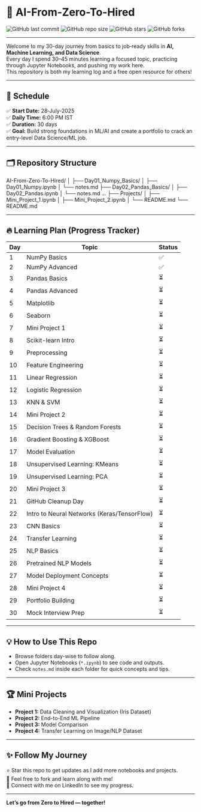 # 🚀 AI-From-Zero-To-Hired

![GitHub last commit](https://img.shields.io/github/last-commit/05Atharva/AI-From-Zero-To-Hired?style=flat-square)
![GitHub repo size](https://img.shields.io/github/repo-size/05Atharva/AI-From-Zero-To-Hired?style=flat-square)
![GitHub stars](https://img.shields.io/github/stars/05Atharva/AI-From-Zero-To-Hired?style=flat-square)
![GitHub forks](https://img.shields.io/github/forks/05Atharva/AI-From-Zero-To-Hired?style=flat-square)



---

Welcome to my 30-day journey from basics to job‑ready skills in **AI, Machine Learning, and Data Science**.  
Every day I spend 30–45 minutes learning a focused topic, practicing through Jupyter Notebooks, and pushing my work here.  
This repository is both my learning log and a free open resource for others!

---

## 📅 Schedule
✅ **Start Date:** 28‑July‑2025  
✅ **Daily Time:** 6:00 PM IST  
✅ **Duration:** 30 days  
✅ **Goal:** Build strong foundations in ML/AI and create a portfolio to crack an entry-level Data Science/ML job.

---

## 🗂 Repository Structure
AI-From-Zero-To-Hired/
│
├── Day01_Numpy_Basics/
│ ├── Day01_Numpy.ipynb
│ └── notes.md
├── Day02_Pandas_Basics/
│ ├── Day02_Pandas.ipynb
│ └── notes.md
...
├── Projects/
│ ├── Mini_Project_1.ipynb
│ ├── Mini_Project_2.ipynb
│ └── README.md
└── README.md


---

## 🔥 Learning Plan (Progress Tracker)

| Day | Topic | Status |
|-----|-------|--------|
| 1 | NumPy Basics | ✅ |
| 2 | NumPy Advanced | ✅ |
| 3 | Pandas Basics | ⏳ |
| 4 | Pandas Advanced | ⏳ |
| 5 | Matplotlib | ⏳ |
| 6 | Seaborn | ⏳ |
| 7 | Mini Project 1 | ⏳ |
| 8 | Scikit-learn Intro | ⏳ |
| 9 | Preprocessing | ⏳ |
| 10 | Feature Engineering | ⏳ |
| 11 | Linear Regression | ⏳ |
| 12 | Logistic Regression | ⏳ |
| 13 | KNN & SVM | ⏳ |
| 14 | Mini Project 2 | ⏳ |
| 15 | Decision Trees & Random Forests | ⏳ |
| 16 | Gradient Boosting & XGBoost | ⏳ |
| 17 | Model Evaluation | ⏳ |
| 18 | Unsupervised Learning: KMeans | ⏳ |
| 19 | Unsupervised Learning: PCA | ⏳ |
| 20 | Mini Project 3 | ⏳ |
| 21 | GitHub Cleanup Day | ⏳ |
| 22 | Intro to Neural Networks (Keras/TensorFlow) | ⏳ |
| 23 | CNN Basics | ⏳ |
| 24 | Transfer Learning | ⏳ |
| 25 | NLP Basics | ⏳ |
| 26 | Pretrained NLP Models | ⏳ |
| 27 | Model Deployment Concepts | ⏳ |
| 28 | Mini Project 4 | ⏳ |
| 29 | Portfolio Building | ⏳ |
| 30 | Mock Interview Prep | ⏳ |

---

## 💡 How to Use This Repo
- Browse folders day-wise to follow along.
- Open Jupyter Notebooks (`*.ipynb`) to see code and outputs.
- Check `notes.md` inside each folder for quick concepts and tips.

---

## 🏆 Mini Projects
- **Project 1:** Data Cleaning and Visualization (Iris Dataset)
- **Project 2:** End-to-End ML Pipeline
- **Project 3:** Model Comparison
- **Project 4:** Transfer Learning on Image/NLP Dataset

---

## ✨ Follow My Journey
⭐ Star this repo to get updates as I add more notebooks and projects.  
🤝 Feel free to fork and learn along with me!  
📌 Connect with me on LinkedIn to see my progress.

---

**Let’s go from Zero to Hired — together!**
